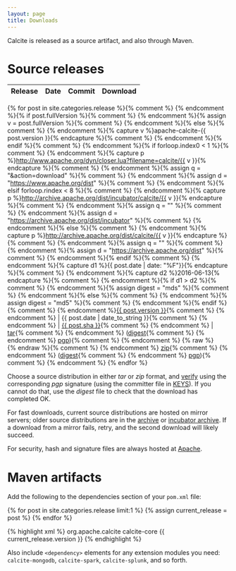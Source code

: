 ```yaml
---
layout: page
title: Downloads
---
```


<!--
{% comment %}
Licensed to the Apache Software Foundation (ASF) under one or more
contributor license agreements.  See the NOTICE file distributed with
this work for additional information regarding copyright ownership.
The ASF licenses this file to you under the Apache License, Version 2.0
(the "License"); you may not use this file except in compliance with
the License.  You may obtain a copy of the License at

http://www.apache.org/licenses/LICENSE-2.0

Unless required by applicable law or agreed to in writing, software
distributed under the License is distributed on an "AS IS" BASIS,
WITHOUT WARRANTIES OR CONDITIONS OF ANY KIND, either express or implied.
See the License for the specific language governing permissions and
limitations under the License.
{% endcomment %}
-->

Calcite is released as a source artifact, and also through Maven.

# Source releases

Release          | Date       | Commit   | Download
:--------------- | :--------- | :------- | :-------
{% for post in site.categories.release %}{% comment %}
{% endcomment %}{% if post.fullVersion %}{% comment %}
{% endcomment %}{% assign v = post.fullVersion %}{% comment %}
{% endcomment %}{% else %}{% comment %}
{% endcomment %}{% capture v %}apache-calcite-{{ post.version }}{% endcapture %}{% comment %}
{% endcomment %}{% endif %}{% comment %}
{% endcomment %}{% if forloop.index0 < 1 %}{% comment %}
{% endcomment %}{% capture p %}http://www.apache.org/dyn/closer.lua?filename=calcite/{{ v }}{% endcapture %}{% comment %}
{% endcomment %}{% assign q = "&action=download" %}{% comment %}
{% endcomment %}{% assign d = "https://www.apache.org/dist" %}{% comment %}
{% endcomment %}{% elsif forloop.rindex < 8 %}{% comment %}
{% endcomment %}{% capture p %}http://archive.apache.org/dist/incubator/calcite/{{ v }}{% endcapture %}{% comment %}
{% endcomment %}{% assign q = "" %}{% comment %}
{% endcomment %}{% assign d = "https://archive.apache.org/dist/incubator" %}{% comment %}
{% endcomment %}{% else %}{% comment %}
{% endcomment %}{% capture p %}http://archive.apache.org/dist/calcite/{{ v }}{% endcapture %}{% comment %}
{% endcomment %}{% assign q = "" %}{% comment %}
{% endcomment %}{% assign d = "https://archive.apache.org/dist" %}{% comment %}
{% endcomment %}{% endif %}{% comment %}
{% endcomment %}{% capture d1 %}{{ post.date | date: "%F"}}{% endcapture %}{% comment %}
{% endcomment %}{% capture d2 %}2016-06-13{% endcapture %}{% comment %}
{% endcomment %}{% if d1 > d2 %}{% comment %}
{% endcomment %}{% assign digest = "mds" %}{% comment %}
{% endcomment %}{% else %}{% comment %}
{% endcomment %}{% assign digest = "md5" %}{% comment %}
{% endcomment %}{% endif %}{% comment %}
{% endcomment %}<a href="{{ site.baseurl }}/docs/history.html#{{ post.tag }}">{{ post.version }}</a>{% comment %}
{% endcomment %} | {{ post.date | date_to_string }}{% comment %}
{% endcomment %} | <a href="https://github.com/apache/calcite/commit/{{ post.sha }}">{{ post.sha }}</a>{% comment %}
{% endcomment %} | <a href="{{ p }}/{{ v }}-src.tar.gz{{ q }}">tar</a>{% comment %}
{% endcomment %} (<a href="{{ d }}/calcite/{{ v }}/{{ v }}-src.tar.gz.{{ digest }}">digest</a>{% comment %}
{% endcomment %} <a href="{{ d }}/calcite/{{ v }}/{{ v }}-src.tar.gz.asc">pgp</a>){% comment %}
{% endcomment %} {% raw %}<br>{% endraw %}{% comment %}
{% endcomment %} <a href="{{ p }}/{{ v }}-src.zip{{ q }}">zip</a>{% comment %}
{% endcomment %} (<a href="{{ d }}/calcite/{{ v }}/{{ v }}-src.zip.{{ digest }}">digest</a>{% comment %}
{% endcomment %} <a href="{{ d }}/calcite/{{ v }}/{{ v }}-src.zip.asc">pgp</a>){% comment %}
{% endcomment %}
{% endfor %}

Choose a source distribution in either *tar* or *zip* format,
and [verify](http://www.apache.org/dyn/closer.cgi#verify)
using the corresponding *pgp* signature (using the committer file in
[KEYS](http://www.apache.org/dist/calcite/KEYS)).
If you cannot do that, use the *digest* file
to check that the download has completed OK.

For fast downloads, current source distributions are hosted on mirror servers;
older source distributions are in the
[archive](http://archive.apache.org/dist/calcite/)
or [incubator archive](http://archive.apache.org/dist/incubator/calcite/).
If a download from a mirror fails, retry, and the second download will likely
succeed.

For security, hash and signature files are always hosted at
[Apache](https://www.apache.org/dist).

# Maven artifacts

Add the following to the dependencies section of your `pom.xml` file:

{% for post in site.categories.release limit:1 %}
{% assign current_release = post %}
{% endfor %}

{% highlight xml %}
<dependencies>
  <dependency>
    <groupId>org.apache.calcite</groupId>
    <artifactId>calcite-core</artifactId>
    <version>{{ current_release.version }}</version>
  </dependency>
</dependencies>
{% endhighlight %}

Also include `<dependency>` elements for any extension modules you
need: `calcite-mongodb`, `calcite-spark`, `calcite-splunk`, and so
forth.
